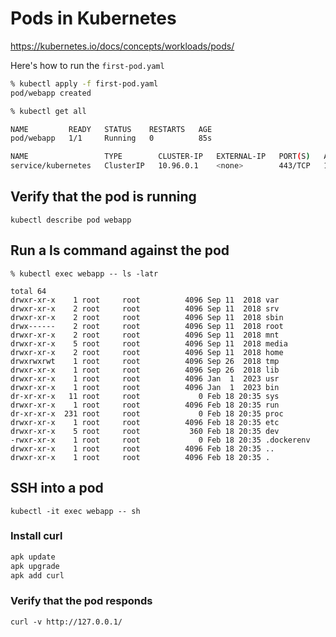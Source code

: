# Pods in Kubernetes

https://kubernetes.io/docs/concepts/workloads/pods/

Here's how to run the `first-pod.yaml`

```bash
% kubectl apply -f first-pod.yaml
pod/webapp created
```

```bash
% kubectl get all

NAME         READY   STATUS    RESTARTS   AGE
pod/webapp   1/1     Running   0          85s

NAME                 TYPE        CLUSTER-IP   EXTERNAL-IP   PORT(S)   AGE
service/kubernetes   ClusterIP   10.96.0.1    <none>        443/TCP   139m
```

## Verify that the pod is running

`kubectl describe pod webapp`

## Run a ls command against the pod

```
% kubectl exec webapp -- ls -latr

total 64
drwxr-xr-x    1 root     root          4096 Sep 11  2018 var
drwxr-xr-x    2 root     root          4096 Sep 11  2018 srv
drwxr-xr-x    2 root     root          4096 Sep 11  2018 sbin
drwx------    2 root     root          4096 Sep 11  2018 root
drwxr-xr-x    2 root     root          4096 Sep 11  2018 mnt
drwxr-xr-x    5 root     root          4096 Sep 11  2018 media
drwxr-xr-x    2 root     root          4096 Sep 11  2018 home
drwxrwxrwt    1 root     root          4096 Sep 26  2018 tmp
drwxr-xr-x    1 root     root          4096 Sep 26  2018 lib
drwxr-xr-x    1 root     root          4096 Jan  1  2023 usr
drwxr-xr-x    1 root     root          4096 Jan  1  2023 bin
dr-xr-xr-x   11 root     root             0 Feb 18 20:35 sys
drwxr-xr-x    1 root     root          4096 Feb 18 20:35 run
dr-xr-xr-x  231 root     root             0 Feb 18 20:35 proc
drwxr-xr-x    1 root     root          4096 Feb 18 20:35 etc
drwxr-xr-x    5 root     root           360 Feb 18 20:35 dev
-rwxr-xr-x    1 root     root             0 Feb 18 20:35 .dockerenv
drwxr-xr-x    1 root     root          4096 Feb 18 20:35 ..
drwxr-xr-x    1 root     root          4096 Feb 18 20:35 .
```

## SSH into a pod

`kubectl -it exec webapp -- sh`

### Install curl

```bash
apk update
apk upgrade
apk add curl
```

### Verify that the pod responds

`curl -v http://127.0.0.1/`
